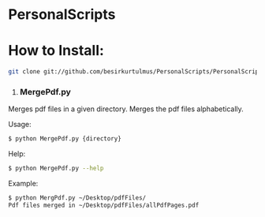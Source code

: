 PersonalScripts
===============

How to Install:
===============
```bash
git clone git://github.com/besirkurtulmus/PersonalScripts/PersonalScripts.git
```

1. ### MergePdf.py

Merges pdf files in a given directory. Merges the pdf files alphabetically.

Usage:
```bash
$ python MergePdf.py {directory}
```

Help:
```bash
$ python MergePdf.py --help
```

Example:
```bash
$ python MergPdf.py ~/Desktop/pdfFiles/
Pdf files merged in ~/Desktop/pdfFiles/allPdfPages.pdf
```
